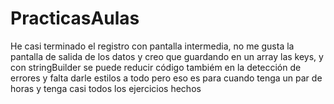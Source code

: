 # PracticasAulas
He casi terminado el registro con pantalla intermedia, no me gusta la pantalla de salida de los datos y creo que guardando en un
array las keys, y con stringBuilder se puede reducir código
tambiém en la detección de errores
y falta darle estilos a todo pero eso es para cuando tenga un par de horas y tenga casi todos los ejercicios hechos
